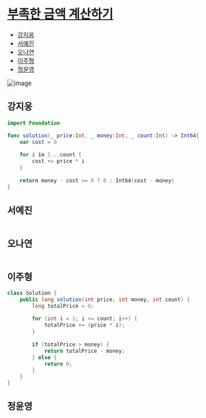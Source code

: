 
# [부족한 금액 계산하기](https://programmers.co.kr/learn/courses/30/lessons/82612)

- [강지웅](#강지웅)
- [서예진](#서예진)
- [오나연](#오나연)
- [이주형](#이주형)
- [정윤영](#정윤영)

![image](https://user-images.githubusercontent.com/56468120/164585500-bc7c45f8-7694-4ad0-8173-2ed59b3f23a3.png)

## 강지웅
```swift
import Foundation

func solution(_ price:Int, _ money:Int, _ count:Int) -> Int64{
    var cost = 0
    
    for i in 1...count {
        cost += price * i
    }
    
    return money - cost >= 0 ? 0 : Int64(cost - money)
}
```
## 서예진
```java

```

## 오나연
```java

```

## 이주형
```java
class Solution {
    public long solution(int price, int money, int count) {
        long totalPrice = 0;
        
        for (int i = 1; i <= count; i++) {
            totalPrice += (price * i);
        }
        
        if (totalPrice > money) {
            return totalPrice - money;
        } else {
            return 0;
        }
    }
}
```

## 정윤영
```java

```
